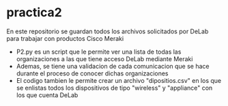 # practica2
En este repositorio se guardan todos los archivos solicitados por DeLab para trabajar con productos Cisco Meraki

- P2.py es un script que le permite ver una lista de todas las organizaciones a las que tiene acceso DeLab mediante Meraki
- Ademas, se tiene una validacion de cada comunicacion que se hace durante el proceso de conocer dichas organizaciones
- El codigo tambien le permite crear un archivo "dipositios.csv" en los que se enlistas todos los dispositivos de tipo "wireless" y "appliance" con los que cuenta DeLab